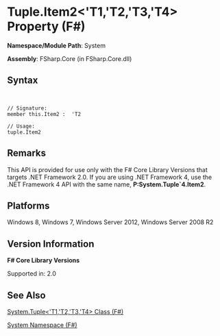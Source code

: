 # Tuple.Item2<'T1,'T2,'T3,'T4> Property (F#)

**Namespace/Module Path**: System

**Assembly**: FSharp.Core (in FSharp.Core.dll)


## Syntax


```


// Signature:
member this.Item2 :  'T2

// Usage:
tuple.Item2

```



## Remarks
This API is provided for use only with the F# Core Library Versions that targets .NET Framework 2.0. If you are using .NET Framework 4, use the .NET Framework 4 API with the same name, **P:System.Tuple&#96;4.Item2**.


## Platforms
Windows 8, Windows 7, Windows Server 2012, Windows Server 2008 R2


## Version Information
**F# Core Library Versions**

Supported in: 2.0




## See Also
[System.Tuple&#60;'T1,'T2,'T3,'T4&#62; Class &#40;F&#35;&#41;](System.Tuple%28%27T1%2C%27T2%2C%27T3%2C%27T4%29+Class+%28FSharp%29.md)

[System Namespace &#40;F&#35;&#41;](System+Namespace+%28FSharp%29.md)

